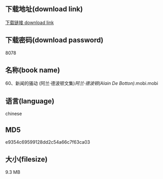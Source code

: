 ## 下载地址(download link)
[下载链接 download link](https://voluble-croquembouche-d321dc.netlify.app/?s=60%E3%80%81%E6%96%B0%E9%97%BB%E7%9A%84%E9%AA%9A%E5%8A%A8+%28%E9%98%BF%E5%85%B0%C2%B7%E5%BE%B7%E6%B3%A2%E9%A1%BF%E6%96%87%E9%9B%86%29_%E9%98%BF%E5%85%B0%C2%B7%E5%BE%B7%E6%B3%A2%E9%A1%BF%28Alain+De+Botton%29_.mobi)

## 下载密码(download password)
8078

## 名称(book name)
60、新闻的骚动 (阿兰·德波顿文集)_阿兰·德波顿(Alain De Botton)_.mobi.mobi

## 语言(language)
chinese

## MD5
e9354c69599128dd2c54a66c7f63ca03

## 大小(filesize)
9.3 MB
